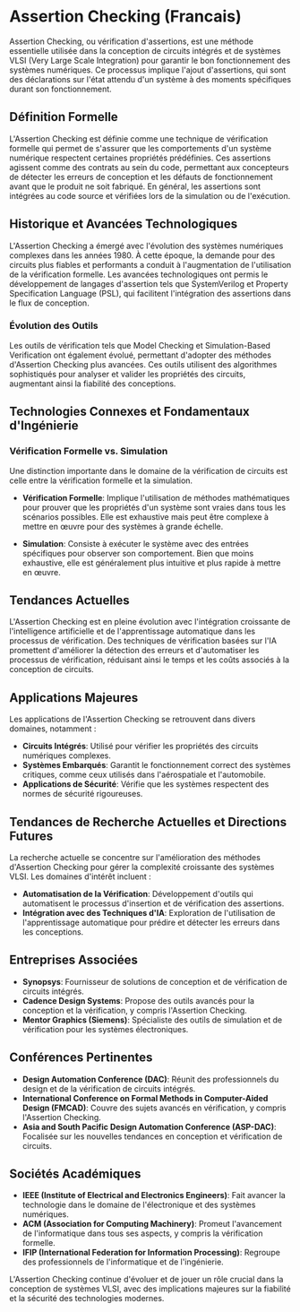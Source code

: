 # Assertion Checking (Francais)

Assertion Checking, ou vérification d'assertions, est une méthode essentielle utilisée dans la conception de circuits intégrés et de systèmes VLSI (Very Large Scale Integration) pour garantir le bon fonctionnement des systèmes numériques. Ce processus implique l'ajout d'assertions, qui sont des déclarations sur l'état attendu d'un système à des moments spécifiques durant son fonctionnement.

## Définition Formelle

L'Assertion Checking est définie comme une technique de vérification formelle qui permet de s'assurer que les comportements d'un système numérique respectent certaines propriétés prédéfinies. Ces assertions agissent comme des contrats au sein du code, permettant aux concepteurs de détecter les erreurs de conception et les défauts de fonctionnement avant que le produit ne soit fabriqué. En général, les assertions sont intégrées au code source et vérifiées lors de la simulation ou de l'exécution.

## Historique et Avancées Technologiques

L'Assertion Checking a émergé avec l'évolution des systèmes numériques complexes dans les années 1980. À cette époque, la demande pour des circuits plus fiables et performants a conduit à l'augmentation de l'utilisation de la vérification formelle. Les avancées technologiques ont permis le développement de langages d'assertion tels que SystemVerilog et Property Specification Language (PSL), qui facilitent l'intégration des assertions dans le flux de conception.

### Évolution des Outils

Les outils de vérification tels que Model Checking et Simulation-Based Verification ont également évolué, permettant d'adopter des méthodes d'Assertion Checking plus avancées. Ces outils utilisent des algorithmes sophistiqués pour analyser et valider les propriétés des circuits, augmentant ainsi la fiabilité des conceptions.

## Technologies Connexes et Fondamentaux d'Ingénierie

### Vérification Formelle vs. Simulation

Une distinction importante dans le domaine de la vérification de circuits est celle entre la vérification formelle et la simulation. 

- **Vérification Formelle**: Implique l'utilisation de méthodes mathématiques pour prouver que les propriétés d'un système sont vraies dans tous les scénarios possibles. Elle est exhaustive mais peut être complexe à mettre en œuvre pour des systèmes à grande échelle.
  
- **Simulation**: Consiste à exécuter le système avec des entrées spécifiques pour observer son comportement. Bien que moins exhaustive, elle est généralement plus intuitive et plus rapide à mettre en œuvre.

## Tendances Actuelles

L'Assertion Checking est en pleine évolution avec l'intégration croissante de l'intelligence artificielle et de l'apprentissage automatique dans les processus de vérification. Des techniques de vérification basées sur l'IA promettent d'améliorer la détection des erreurs et d'automatiser les processus de vérification, réduisant ainsi le temps et les coûts associés à la conception de circuits.

## Applications Majeures

Les applications de l'Assertion Checking se retrouvent dans divers domaines, notamment :

- **Circuits Intégrés**: Utilisé pour vérifier les propriétés des circuits numériques complexes.
- **Systèmes Embarqués**: Garantit le fonctionnement correct des systèmes critiques, comme ceux utilisés dans l'aérospatiale et l'automobile.
- **Applications de Sécurité**: Vérifie que les systèmes respectent des normes de sécurité rigoureuses.

## Tendances de Recherche Actuelles et Directions Futures

La recherche actuelle se concentre sur l'amélioration des méthodes d'Assertion Checking pour gérer la complexité croissante des systèmes VLSI. Les domaines d'intérêt incluent :

- **Automatisation de la Vérification**: Développement d'outils qui automatisent le processus d'insertion et de vérification des assertions.
- **Intégration avec des Techniques d'IA**: Exploration de l'utilisation de l'apprentissage automatique pour prédire et détecter les erreurs dans les conceptions.

## Entreprises Associées

- **Synopsys**: Fournisseur de solutions de conception et de vérification de circuits intégrés.
- **Cadence Design Systems**: Propose des outils avancés pour la conception et la vérification, y compris l'Assertion Checking.
- **Mentor Graphics (Siemens)**: Spécialiste des outils de simulation et de vérification pour les systèmes électroniques.

## Conférences Pertinentes

- **Design Automation Conference (DAC)**: Réunit des professionnels du design et de la vérification de circuits intégrés.
- **International Conference on Formal Methods in Computer-Aided Design (FMCAD)**: Couvre des sujets avancés en vérification, y compris l'Assertion Checking.
- **Asia and South Pacific Design Automation Conference (ASP-DAC)**: Focalisée sur les nouvelles tendances en conception et vérification de circuits.

## Sociétés Académiques

- **IEEE (Institute of Electrical and Electronics Engineers)**: Fait avancer la technologie dans le domaine de l'électronique et des systèmes numériques.
- **ACM (Association for Computing Machinery)**: Promeut l'avancement de l'informatique dans tous ses aspects, y compris la vérification formelle.
- **IFIP (International Federation for Information Processing)**: Regroupe des professionnels de l'informatique et de l'ingénierie.

L'Assertion Checking continue d'évoluer et de jouer un rôle crucial dans la conception de systèmes VLSI, avec des implications majeures sur la fiabilité et la sécurité des technologies modernes.
